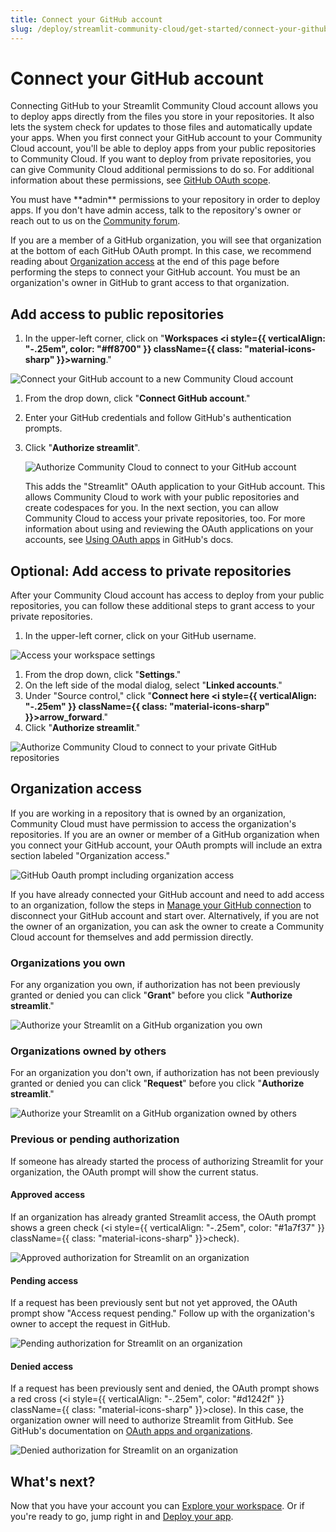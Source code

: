 ```yaml
---
title: Connect your GitHub account
slug: /deploy/streamlit-community-cloud/get-started/connect-your-github-account
---
```


# Connect your GitHub account

Connecting GitHub to your Streamlit Community Cloud account allows you to deploy apps directly from the files you store in your repositories. It also lets the system check for updates to those files and automatically update your apps. When you first connect your GitHub account to your Community Cloud account, you'll be able to deploy apps from your public repositories to Community Cloud. If you want to deploy from private repositories, you can give Community Cloud additional permissions to do so. For additional information about these permissions, see [GitHub OAuth scope](/deploy/streamlit-community-cloud/status#github-oauth-scope).

<Important>
    You must have **admin** permissions to your repository in order to deploy apps. If you don't have admin access, talk to the repository's owner or reach out to us on the <a href="https://discuss.streamlit.io/" target="_blank">Community forum</a>.
</Important>

If you are a member of a GitHub organization, you will see that organization at the bottom of each GitHub OAuth prompt. In this case, we recommend reading about [Organization access](#organization-access) at the end of this page before performing the steps to connect your GitHub account. You must be an organization's owner in GitHub to grant access to that organization.

## Add access to public repositories

1. In the upper-left corner, click on "**Workspaces <i style={{ verticalAlign: "-.25em", color: "#ff8700" }} className={{ class: "material-icons-sharp" }}>warning</i>**."

<div style={{ maxWidth: '90%', margin: 'auto' }}>
<Image alt="Connect your GitHub account to a new Community Cloud account" src="/images/streamlit-community-cloud/workspace-unconnected-setup.png" />
</div>

1. From the drop down, click "**Connect GitHub account**."
1. Enter your GitHub credentials and follow GitHub's authentication prompts.
1. Click "**Authorize streamlit**".

   <div style={{ maxWidth: '40%', margin: 'auto' }}>
   <Image alt="Authorize Community Cloud to connect to your GitHub account" src="/images/streamlit-community-cloud/GitHub-auth1-none.png" />
   </div>

   This adds the "Streamlit" OAuth application to your GitHub account. This allows Community Cloud to work with your public repositories and create codespaces for you. In the next section, you can allow Community Cloud to access your private repositories, too. For more information about using and reviewing the OAuth applications on your accounts, see [Using OAuth apps](https://docs.github.com/en/apps/oauth-apps/using-oauth-apps) in GitHub's docs.

## Optional: Add access to private repositories

After your Community Cloud account has access to deploy from your public repositories, you can follow these additional steps to grant access to your private repositories.

1. In the upper-left corner, click on your GitHub username.

<div style={{ maxWidth: '90%', margin: 'auto' }}>
<Image alt="Access your workspace settings" src="/images/streamlit-community-cloud/workspace-empty-menu.png" />
</div>

1. From the drop down, click "**Settings**."
1. On the left side of the modal dialog, select "**Linked accounts**."
1. Under "Source control," click "**Connect here <i style={{ verticalAlign: "-.25em" }} className={{ class: "material-icons-sharp" }}>arrow_forward</i>**."
1. Click "**Authorize streamlit**."

<div style={{ maxWidth: '40%', margin: 'auto' }}>
<Image alt="Authorize Community Cloud to connect to your private GitHub repositories" src="/images/streamlit-community-cloud/GitHub-auth2-none.png" />
</div>

## Organization access

If you are working in a repository that is owned by an organization, Community Cloud must have permission to access the organization's repositories. If you are an owner or member of a GitHub organization when you connect your GitHub account, your OAuth prompts will include an extra section labeled "Organization access."

<div style={{ maxWidth: '40%', margin: 'auto' }}>
<Image alt="GitHub Oauth prompt including organization access" src="/images/streamlit-community-cloud/GitHub-auth1-organizations.png" />
</div>

If you have already connected your GitHub account and need to add access to an organization, follow the steps in [Manage your GitHub connection](/deploy/streamlit-community-cloud/manage-your-account/manage-your-github-connection) to disconnect your GitHub account and start over. Alternatively, if you are not the owner of an organization, you can ask the owner to create a Community Cloud account for themselves and add permission directly.

### Organizations you own

For any organization you own, if authorization has not been previously granted or denied you can click "**Grant**" before you click "**Authorize streamlit**."

<div style={{ maxWidth: '80%', margin: 'auto' }}>
<Image alt="Authorize your Streamlit on a GitHub organization you own" src="/images/streamlit-community-cloud/GitHub-auth-grant-XL.png" />
</div>

### Organizations owned by others

For an organization you don't own, if authorization has not been previously granted or denied you can click "**Request**" before you click "**Authorize streamlit**."

<div style={{ maxWidth: '80%', margin: 'auto' }}>
<Image alt="Authorize your Streamlit on a GitHub organization owned by others" src="/images/streamlit-community-cloud/GitHub-auth-request-XL.png" />
</div>

### Previous or pending authorization

If someone has already started the process of authorizing Streamlit for your organization, the OAuth prompt will show the current status.

#### Approved access

If an organization has already granted Streamlit access, the OAuth prompt shows a green check (<i style={{ verticalAlign: "-.25em", color: "#1a7f37" }} className={{ class: "material-icons-sharp" }}>check</i>).

<div style={{ maxWidth: '60%', margin: 'auto' }}>
<Image alt="Approved authorization for Streamlit on an organization" src="/images/streamlit-community-cloud/GitHub-auth-granted-XL.png" />
</div>

#### Pending access

If a request has been previously sent but not yet approved, the OAuth prompt show "Access request pending." Follow up with the organization's owner to accept the request in GitHub.

<div style={{ maxWidth: '60%', margin: 'auto' }}>
<Image alt="Pending authorization for Streamlit on an organization" src="/images/streamlit-community-cloud/GitHub-auth-pending-XL.png" />
</div>

#### Denied access

If a request has been previously sent and denied, the OAuth prompt shows a red cross (<i style={{ verticalAlign: "-.25em", color: "#d1242f" }} className={{ class: "material-icons-sharp" }}>close</i>). In this case, the organization owner will need to authorize Streamlit from GitHub. See GitHub's documentation on <a href="https://docs.github.com/en/apps/oauth-apps/using-oauth-apps/authorizing-oauth-apps#oauth-apps-and-organizations" target="_blank">OAuth apps and organizations</a>.

<div style={{ maxWidth: '60%', margin: 'auto' }}>
<Image alt="Denied authorization for Streamlit on an organization" src="/images/streamlit-community-cloud/GitHub-auth-denied-XL.png" />
</div>

## What's next?

Now that you have your account you can [Explore your workspace](/deploy/streamlit-community-cloud/get-started/explore-your-workspace). Or if you're ready to go, jump right in and [Deploy your app](/deploy/streamlit-community-cloud/deploy-your-app).
